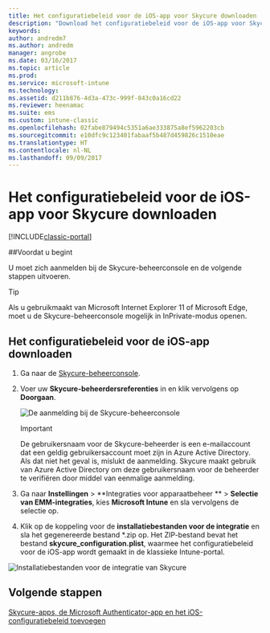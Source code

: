 ```yaml
---
title: Het configuratiebeleid voor de iOS-app voor Skycure downloaden
description: "Download het configuratiebeleid voor de iOS-app voor Skycure dat moet worden gebruikt met de iOS-app voor Skycure die voor de eindgebruikers is geïmplementeerd."
keywords: 
author: andredm7
ms.author: andredm
manager: angrobe
ms.date: 03/16/2017
ms.topic: article
ms.prod: 
ms.service: microsoft-intune
ms.technology: 
ms.assetid: d211b876-4d3a-473c-999f-843c0a16cd22
ms.reviewer: heenamac
ms.suite: ems
ms.custom: intune-classic
ms.openlocfilehash: 02fabe879494c5351a6ae333875a8ef5962203cb
ms.sourcegitcommit: e10dfc9c123401fabaaf5b487d459826c1510eae
ms.translationtype: HT
ms.contentlocale: nl-NL
ms.lasthandoff: 09/09/2017
---
```

# <a name="download-skycure-ios-app-configuration-policy"></a>Het configuratiebeleid voor de iOS-app voor Skycure downloaden

[!INCLUDE[classic-portal](../includes/classic-portal.md)]

##<a name="before-you-begin"></a>Voordat u begint

U moet zich aanmelden bij de Skycure-beheerconsole en de volgende stappen uitvoeren.

> [!TIP] 
> Als u gebruikmaakt van Microsoft Internet Explorer 11 of Microsoft Edge, moet u de Skycure-beheerconsole mogelijk in InPrivate-modus openen.

## <a name="to-download-the-ios-app-configuration-policy"></a>Het configuratiebeleid voor de iOS-app downloaden

1.  Ga naar de [Skycure-beheerconsole](https://aad.skycure.com).

2.  Voer uw **Skycure-beheerdersreferenties** in en klik vervolgens op **Doorgaan**.

    ![De aanmelding bij de Skycure-beheerconsole](../media/mtp/skycure-ios-app-1.png)

    > [!IMPORTANT] 
    > De gebruikersnaam voor de Skycure-beheerder is een e-mailaccount dat een geldig gebruikersaccount moet zijn in Azure Active Directory. Als dat niet het geval is, mislukt de aanmelding. Skycure maakt gebruik van Azure Active Directory om deze gebruikersnaam voor de beheerder te verifiëren door middel van eenmalige aanmelding.

3.  Ga naar **Instellingen** &gt; **Integraties voor apparaatbeheer ** &gt; **Selectie van EMM-integraties**, kies **Microsoft Intune** en sla vervolgens de selectie op.

2.  Klik op de koppeling voor de **installatiebestanden voor de integratie** en sla het gegenereerde bestand \*.zip op. Het ZIP-bestand bevat het bestand **skycure\_configuration.plist**, waarmee het configuratiebeleid voor de iOS-app wordt gemaakt in de klassieke Intune-portal.

![Installatiebestanden voor de integratie van Skycure](../media/mtp/skycure-ios-app-2.png)

## <a name="next-steps"></a>Volgende stappen

[Skycure-apps, de Microsoft Authenticator-app en het iOS-configuratiebeleid toevoegen](/intune-classic/deploy-use/add-skycure-apps-microsoft-authenticator-and-ios-app-configuration-policy)
